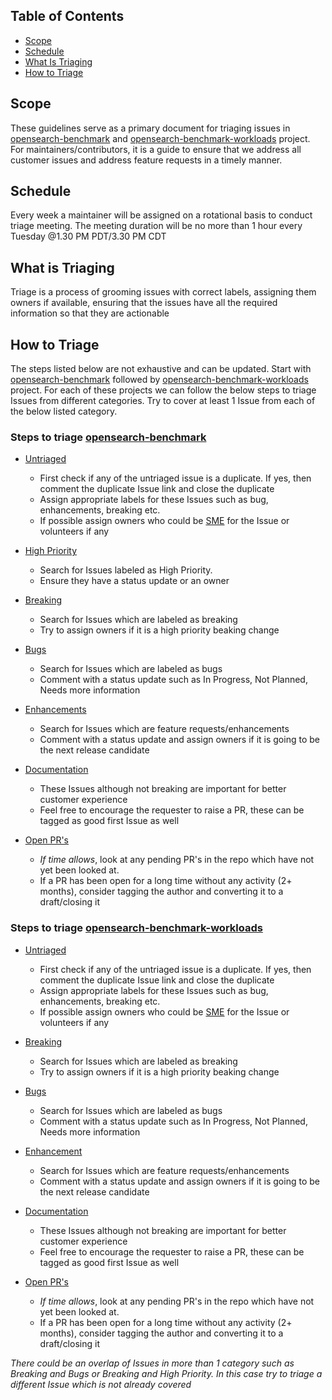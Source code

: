 ## Table of Contents
- [Scope](#scope)
- [Schedule](#schedule)
- [What Is Triaging](#what-is-triaging)
- [How to Triage](#how-to-triage)

## Scope
These guidelines serve as a primary document for triaging issues in [opensearch-benchmark](https://github.com/opensearch-project/opensearch-benchmark) and [opensearch-benchmark-workloads](https://github.com/opensearch-project/opensearch-benchmark-workloads) project. For maintainers/contributors, it is a guide to ensure that we address all customer issues and address feature requests in a timely manner.

## Schedule
Every week a maintainer will be assigned on a rotational basis to conduct triage meeting.
The meeting duration will be no more than 1 hour every Tuesday @1.30 PM PDT/3.30 PM CDT

## What is Triaging
Triage is a process of grooming issues with correct labels, assigning them owners if available, ensuring that the issues have all the required information so that they are actionable

## How to Triage
The steps listed below are not exhaustive and can be updated. Start with [opensearch-benchmark](https://github.com/opensearch-project/opensearch-benchmark) followed by [opensearch-benchmark-workloads](https://github.com/opensearch-project/opensearch-benchmark-workloads) project. For each of these projects we can follow the below steps to triage Issues from different categories. Try to cover at least 1 Issue from each of the below listed category.

### Steps to triage [opensearch-benchmark](https://github.com/opensearch-project/opensearch-benchmark)
- [Untriaged](https://github.com/opensearch-project/opensearch-benchmark/issues?q=is%3Aopen+is%3Aissue+no%3Alabel)
    - First check if any of the untriaged issue is a duplicate. If yes, then comment the duplicate Issue link and close the duplicate
    - Assign appropriate labels for these Issues such as bug, enhancements, breaking etc.
    - If possible assign owners who could be [SME](https://en.wikipedia.org/wiki/Subject-matter_expert) for the Issue or volunteers if any

- [High Priority](https://github.com/opensearch-project/opensearch-benchmark/issues?q=is%3Aopen+is%3Aissue+label%3A%22High+Priority%22)
    - Search for Issues labeled as High Priority.
    - Ensure they have a status update or an owner

- [Breaking](https://github.com/opensearch-project/opensearch-benchmark/issues?q=is%3Aopen+is%3Aissue+label%3Abreaking)
    - Search for Issues which are labeled as breaking
    - Try to assign owners if it is a high priority beaking change

- [Bugs](https://github.com/opensearch-project/opensearch-benchmark/issues?q=is%3Aissue+is%3Aopen+label%3Abug)
    - Search for Issues which are labeled as bugs
    - Comment with a status update such as In Progress, Not Planned, Needs more information

- [Enhancements](https://github.com/opensearch-project/opensearch-benchmark/issues?q=is%3Aissue+is%3Aopen+sort%3Acreated-desc+label%3Aenhancement+)
    - Search for Issues which are feature requests/enhancements
    - Comment with a status update and assign owners if it is going to be the next release candidate

- [Documentation](https://github.com/opensearch-project/opensearch-benchmark/issues?q=is%3Aopen+is%3Aissue+label%3Adocumentation)
    - These Issues although not breaking are important for better customer experience
    - Feel free to encourage the requester to raise a PR, these can be tagged as good first Issue as well

- [Open PR's](https://github.com/opensearch-project/opensearch-benchmark/pulls)
    - *If time allows*, look at any pending PR's in the repo which have not yet been looked at.
    - If a PR has been open for a long time without any activity (2+ months), consider tagging the author and converting it to a draft/closing it

### Steps to triage [opensearch-benchmark-workloads](https://github.com/opensearch-project/opensearch-benchmark-workloads)
- [Untriaged](https://github.com/opensearch-project/opensearch-benchmark-workloads/issues?q=is%3Aopen+is%3Aissue+no%3Alabel)
    - First check if any of the untriaged issue is a duplicate. If yes, then comment the duplicate Issue link and close the duplicate
    - Assign appropriate labels for these Issues such as bug, enhancements, breaking etc.
    - If possible assign owners who could be [SME](https://en.wikipedia.org/wiki/Subject-matter_expert) for the Issue or volunteers if any

- [Breaking](https://github.com/opensearch-project/opensearch-benchmark-workloads/issues?q=is%3Aopen+is%3Aissue+label%3Abreaking)
    - Search for Issues which are labeled as breaking
    - Try to assign owners if it is a high priority beaking change

- [Bugs](https://github.com/opensearch-project/opensearch-benchmark-workloads/issues?q=is%3Aopen+is%3Aissue+label%3Abug)
    - Search for Issues which are labeled as bugs
    - Comment with a status update such as In Progress, Not Planned, Needs more information

- [Enhancement](https://github.com/opensearch-project/opensearch-benchmark-workloads/issues?q=is%3Aopen+is%3Aissue+label%3Aenhancement)
    - Search for Issues which are feature requests/enhancements
    - Comment with a status update and assign owners if it is going to be the next release candidate

- [Documentation](https://github.com/opensearch-project/opensearch-benchmark-workloads/issues?q=is%3Aopen+is%3Aissue+label%3Adocumentation)
    - These Issues although not breaking are important for better customer experience
    - Feel free to encourage the requester to raise a PR, these can be tagged as good first Issue as well
 
- [Open PR's](https://github.com/opensearch-project/opensearch-benchmark-workloads/pulls)
    - *If time allows*, look at any pending PR's in the repo which have not yet been looked at.
    - If a PR has been open for a long time without any activity (2+ months), consider tagging the author and converting it to a draft/closing it

*There could be an overlap of Issues in more than 1 category such as Breaking and Bugs or Breaking and High Priority. In this case try to triage a different Issue which is not already covered*
